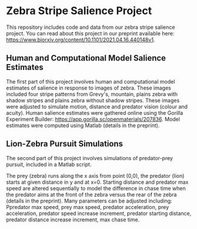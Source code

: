 # Zebra Stripe Salience Project

This repository includes code and data from our zebra stripe salience project. You can read about this project in our preprint available here: https://www.biorxiv.org/content/10.1101/2021.04.16.440148v1.

## Human and Computational Model Salience Estimates

The first part of this project involves human and computational model estimates of salience in response to images of zebra. These images included four stripe patterns from Grevy's, mountain, plains zebra with shadow stripes and plains zebra without shadow stripes. These images were adjusted to simulate motion, distance and predator vision (colour and acuity). Human salience estimates were gathered online using the Gorilla Experiment Builder: https://app.gorilla.sc/openmaterials/207836. Model estimates were computed using Matlab (details in the preprint).

## Lion-Zebra Pursuit Simulations

The second part of this project involves simulations of predator-prey pursuit, included in a Matlab script.

The prey (zebra) runs along the x axis from point (0,0), the predator (lion) starts at given distance in y and at x=0. Starting distance and predator max speed are altered sequentially to model the difference in chase time when the predator aims at the front of the zebra versus the rear of the zebra (details in the preprint). Many parameters can be adjusted including: Ppredator max speed, prey max speed, predator acceleration, prey acceleration, predator speed increase increment, predator starting distance, predator distance increase increment, max chase time.
